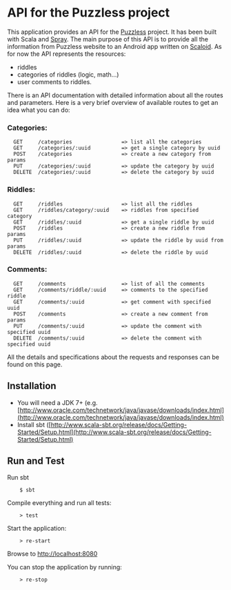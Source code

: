 # API for the Puzzless project

This application provides an API for the [Puzzless](http://puzzless.com) project. It has been built with Scala and [Spray](http://www.spray.io).
The main purpose of this API is to provide all the information from Puzzless website to an Android app written on [Scaloid](https://github.com/pocorall/scaloid/).
As for now the API represents the resources:
* riddles
* categories of riddles (logic, math...)
* user comments to riddles.

There is an API documentation with detailed information about all the routes and parameters. Here is a very brief overview of available routes to get an idea what you can do:

### Categories:

      GET     /categories                => list all the categories
      GET     /categories/:uuid          => get a single category by uuid
      POST    /categories                => create a new category from params
      PUT     /categories/:uuid          => update the category by uuid
      DELETE  /categories/:uuid          => delete the category by uuid

### Riddles:

      GET     /riddles                   => list all the riddles
      GET     /riddles/category/:uuid    => riddles from specified category
      GET     /riddles/:uuid             => get a single riddle by uuid
      POST    /riddles                   => create a new riddle from params
      PUT     /riddles/:uuid             => update the riddle by uuid from params
      DELETE  /riddles/:uuid             => delete the riddle by uuid

### Comments:

      GET     /comments                  => list of all the comments
      GET     /comments/riddle/:uuid     => comments to the specified riddle
      GET     /comments/:uuid            => get comment with specified uuid
      POST    /comments                  => create a new comment from params
      PUT     /comments/:uuid            => update the comment with specified uuid
      DELETE  /comments/:uuid            => delete the comment with specified uuid

All the details and specifications about the requests and responses can be found on this page.

## Installation

* You will need a JDK 7+ (e.g. [http://www.oracle.com/technetwork/java/javase/downloads/index.html](http://www.oracle.com/technetwork/java/javase/downloads/index.html)
* Install sbt ([http://www.scala-sbt.org/release/docs/Getting-Started/Setup.html](http://www.scala-sbt.org/release/docs/Getting-Started/Setup.html)

## Run and Test

Run sbt

        $ sbt

Compile everything and run all tests:

        > test

Start the application:

        > re-start

Browse to [http://localhost:8080](http://localhost:8080/)

You can stop the application by running:

        > re-stop
